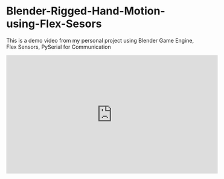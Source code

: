 # Blender-Rigged-Hand-Motion-using-Flex-Sesors
This is a demo video from my personal project using Blender Game Engine, Flex Sensors, PySerial for Communication
<iframe src="https://www.youtube.com/watch?v=P8pPgoxgQ3c&t=11s"
   width="560" height="315" frameborder="0" allowfullscreen></iframe>
